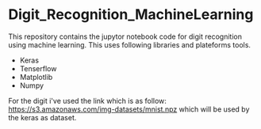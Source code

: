# Digit_Recognition_MachineLearning
This repository contains the jupytor notebook code for digit recognition using machine learning.
This uses following libraries and plateforms tools.
- Keras
- Tenserflow
- Matplotlib
- Numpy

For the digit i've used the link which is as follow:
https://s3.amazonaws.com/img-datasets/mnist.npz which will be used by the keras as dataset. 
